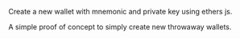 Create a new wallet with mnemonic and private key using ethers js.

A simple proof of concept to simply create new throwaway wallets.
